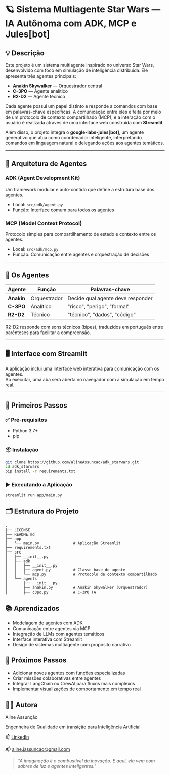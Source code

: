 # 🪐 Sistema Multiagente Star Wars — IA Autônoma com ADK, MCP e Jules[bot]

## 💡 Descrição

Este projeto é um sistema multiagente inspirado no universo Star Wars, desenvolvido com foco em simulação de inteligência distribuída. Ele apresenta três agentes principais:

- **Anakin Skywalker** — Orquestrador central
- **C-3PO** — Agente analítico
- **R2-D2** — Agente técnico

Cada agente possui um papel distinto e responde a comandos com base em palavras-chave específicas. A comunicação entre eles é feita por meio de um protocolo de contexto compartilhado (MCP), e a interação com o usuário é realizada através de uma interface web construída com **Streamlit**.

Além disso, o projeto integra o **google-labs-jules[bot]**, um agente generativo que atua como coordenador inteligente, interpretando comandos em linguagem natural e delegando ações aos agentes temáticos.

---

## 🤖 Arquitetura de Agentes

### ADK (Agent Development Kit)
Um framework modular e auto-contido que define a estrutura base dos agentes.  
- Local: `src/adk/agent.py`  
- Função: Interface comum para todos os agentes

### MCP (Model Context Protocol)
Protocolo simples para compartilhamento de estado e contexto entre os agentes.  
- Local: `src/adk/mcp.py`  
- Função: Comunicação entre agentes e orquestração de decisões

---

## 🧠 Os Agentes

| Agente         | Função | Palavras-chave |
|----------------|--------|----------------|
| **Anakin**     | Orquestrador | Decide qual agente deve responder |
| **C-3PO**      | Analítico | "risco", "perigo", "formal" |
| **R2-D2**      | Técnico | "técnico", "dados", "código" |

R2-D2 responde com sons técnicos (bipes), traduzidos em português entre parênteses para facilitar a compreensão.

---

## 🖥️ Interface com Streamlit

A aplicação inclui uma interface web interativa para comunicação com os agentes.  
Ao executar, uma aba será aberta no navegador com a simulação em tempo real.

---

## 🚀 Primeiros Passos

### ✅ Pré-requisitos
- Python 3.7+
- pip

### 📦 Instalação

```bash
git clone https://github.com/alineAssuncao/adk_starwars.git
cd adk_starwars
pip install -r requirements.txt
```

### ▶️ Executando a Aplicação
```Bash
streamlit run app/main.py
```

## 🗂️ Estrutura do Projeto
```
.
├── LICENSE
├── README.md
├── app
│   └── main.py               # Aplicação Streamlit
├── requirements.txt
├── src
│   ├── __init__.py
│   ├── adk
│   │   ├── __init__.py
│   │   ├── agent.py          # Classe base de agente
│   │   └── mcp.py            # Protocolo de contexto compartilhado
│   └── agents
│       ├── __init__.py
│       ├── anakin.py         # Anakin Skywalker (Orquestrador)
│       ├── c3po.py           # C-3PO (A
```


## 📚 Aprendizados
- Modelagem de agentes com ADK
- Comunicação entre agentes via MCP
- Integração de LLMs com agentes temáticos
- Interface interativa com Streamlit
- Design de sistemas multiagente com propósito narrativo

## 🔮 Próximos Passos
- Adicionar novos agentes com funções especializadas
- Criar missões colaborativas entre agentes
- Integrar LangChain ou CrewAI para fluxos mais complexos
- Implementar visualizações de comportamento em tempo real


## 👩‍💻 Autora

Aline Assunção

Engenheira de Qualidade em transição para Inteligência Artificial

📫 [LinkedIn](https://www.linkedin.com/in/alineassuncaoai/)  

📬 aline.jassuncao@gmail.com

>_"A imaginação é o combustível da inovação. E aqui, ela vem com sabres de luz e agentes inteligentes."_













